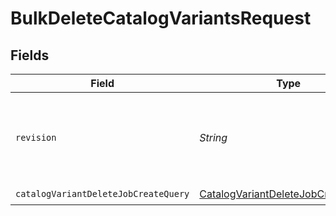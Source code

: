 # BulkDeleteCatalogVariantsRequest


## Fields

| Field                                                                                               | Type                                                                                                | Required                                                                                            | Description                                                                                         |
| --------------------------------------------------------------------------------------------------- | --------------------------------------------------------------------------------------------------- | --------------------------------------------------------------------------------------------------- | --------------------------------------------------------------------------------------------------- |
| `revision`                                                                                          | *String*                                                                                            | :heavy_check_mark:                                                                                  | API endpoint revision (format: YYYY-MM-DD[.suffix])                                                 |
| `catalogVariantDeleteJobCreateQuery`                                                                | [CatalogVariantDeleteJobCreateQuery](../../models/components/CatalogVariantDeleteJobCreateQuery.md) | :heavy_check_mark:                                                                                  | N/A                                                                                                 |